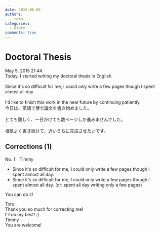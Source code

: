 ```yaml
---
date: 2015-05-05
authors:
  - toru
categories:
  - Diary
comments: true
---
```


# Doctoral Thesis
<div class="date">May 5, 2015 21:44</div>
<div id="post"><div id="body_show_ori">
Today, I started writing my doctoral thesis in English.<br/><br/>Since it's so difficult for me, I could only write a few pages though I spent almost all day.<br/><br/>I'd like to finish this work in the near future by continuing patiently.
</div></div>

<!-- more -->

<div id="post_ja"><div id="body_show_mo">
今日は、英語で博士論文を書き始めました。<br/><br/>とても難しく、一日かけても数ページしか進みませんでした。<br/><br/>根気よく書き続けて、近いうちに完成させたいです。
</div></div>

## Corrections (1)
<div id="block"><div class="first_name"> No. 1　<span class="just_name">Timmy</span></div><div id="block2">
<ul class="correction_field">
<li class="incorrect">Since it's so difficult for me, I could only write a few pages though I spent almost all day.</li>
<li class="corrected correct">
Since it's so difficult for me, I could only write a few pages though I spent almost all day. (or: <span class="f_blue">spent all day writing only a few pages</span>)
</li>
</ul>
<p class="comment_small">
 You can do it!
</p>

</div><div class="name"><span class="just_name">Toru</span><br>
Thank you so much for correcting me!<br/>I'll do my best! :)
</div>
<div class="name"><span class="just_name">Timmy</span><br>
You are welcome!
</div>
</div>
